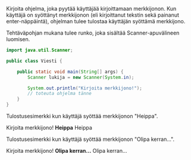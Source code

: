 

Kirjoita ohjelma, joka pyytää käyttäjää kirjoittamaan merkkijonon. Kun käyttäjä on syöttänyt merkkijonon (eli kirjoittanut tekstin sekä painanut enter-näppäintä), ohjelman tulee tulostaa käyttäjän syöttämä merkkijono.

Tehtäväpohjan mukana tulee runko, joka sisältää Scanner-apuvälineen luomisen.

```java
import java.util.Scanner;

public class Viesti {

    public static void main(String[] args) {
        Scanner lukija = new Scanner(System.in);

        System.out.println("Kirjoita merkkijono!");
        // toteuta ohjelma tänne
    }
}
```

Tulostusesimerkki kun käyttäjä syöttää merkkijonon "Heippa".

<sample-output>

Kirjoita merkkijono!
**Heippa**
Heippa

</sample-output>

Tulostusesimerkki kun käyttäjä syöttää merkkijonon "Olipa kerran...".

<sample-output>

Kirjoita merkkijono!
**Olipa kerran...**
Olipa kerran...

</sample-output>

